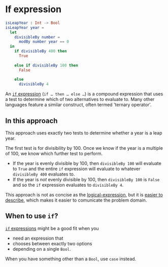 # If expression

```elm
isLeapYear : Int -> Bool
isLeapYear year =
  let
    divisibleBy number = 
      modBy number year == 0 
  in
    if divisibleBy 400 then
      True
    
    else if divisibleBy 100 then
      False
    
    else 
      divisibleBy 4
```

An [`if` expression][if-expression] (`if … then … else …`) is a compound expression that uses a test to determine which of two alternatives to evaluate to.
Many other languages feature a similar construct, often termed 'ternary operator'.

## In this approach

This approach uses exactly two tests to determine whether a year is a leap year.

The first test is for divisibility by 100.
Once we know if the year is a multiple of 100, we know which further test to perform.

- If the year is evenly divisible by 100, then `divisibleBy 100` will evaluate to `True` and the entire `if` expression will evaluate to whatever `divisibleBy 400` evaluates to.
- If the year is _not_ evenly divisible by 100, then `divisibleBy 100` is `False` and so the `if` expression evaluates to `divisibleBy 4`.

This approach is not as concise as the [logical-expression][logical-expression], but it is [easier to describe][describable-code], which makes it easier to comunicate the problem domain.

## When to use `if`?

[`if` expressions][if-expression] might be a good fit when you

- need an expression that
- chooses between exactly two options
- depending on a single `Bool`.

When you have something other than a `Bool`, use `case` instead.

[if-expression]:
  https://elm-lang.org/docs/syntax#conditionals
  "if expressions in Elm"
[logical-expression]:
  https://exercism.org/tracks/elm/exercises/leap/approaches/conditional-expression
  "Approach: a conditional expression"
[describable-code]:
  https://www.freecodecamp.org/news/writing-describable-code/
  "Writing easily describable code"
